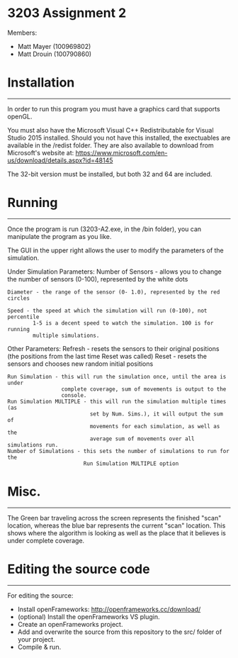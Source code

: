 # 3203 Assignment 2

Members:
 - Matt Mayer  (100969802)
 - Matt Drouin (100790860)


# Installation
--------------------------------------------------------------------------------
In order to run this program you must have a graphics card that supports openGL.

You must also have the Microsoft Visual C++ Redistributable for Visual Studio
2015 installed. Should you not have this installed, the exectuables are 
available in the /redist folder. They are also available to download from 
Microsoft's website at: 
    https://www.microsoft.com/en-us/download/details.aspx?id=48145

The 32-bit version must be installed, but both 32 and 64 are included.


# Running
--------------------------------------------------------------------------------
Once the program is run (3203-A2.exe, in the /bin folder), you can manipulate
the program as you like.

The GUI in the upper right allows the user to modify the parameters of the
simulation. 

Under Simulation Parameters:
	Number of Sensors - allows you to change the number of sensors (0-100), 
						represented by the white dots
	
	Diameter - the range of the sensor (0- 1.0), represented by the red circles
	
	Speed - the speed at which the simulation will run (0-100), not percentile
			1-5 is a decent speed to watch the simulation. 100 is for running
			multiple simulations.

Other Parameters:
	Refresh - resets the sensors to their original positions (the positions
			  from the last time Reset was called)
	Reset - resets the sensors and chooses new random initial positions
	
	Run Simulation - this will run the simulation once, until the area is under
					 complete coverage, sum of movements is output to the
					 console.
	Run Simulation MULTIPLE - this will run the simulation multiple times (as
							  set by Num. Sims.), it will output the sum of
							  movements for each simulation, as well as the
							  average sum of movements over all simulations run.
	Number of Simulations - this sets the number of simulations to run for the
							Run Simulation MULTIPLE option


# Misc.
--------------------------------------------------------------------------------
The Green bar traveling across the screen represents the finished "scan" 
location, whereas the blue bar represents the current "scan" location. This
shows where the algorithm is looking as well as the place that it believes is
under complete coverage.


# Editing the source code
--------------------------------------------------------------------------------
For editing the source:
  - Install openFrameworks: http://openframeworks.cc/download/
  - (optional) Install the openFrameworks VS plugin.
  - Create an openFrameworks project.
  - Add and overwrite the source from this repository to the src/ folder 
    of your project.
  - Compile & run.

